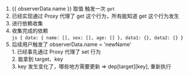 1. {{ observerData.name }} 取值 触发一次 `get`  
2. 已经实现通过 Proxy 代理了 get 这个行为，所有能知道 get 这个行为发生  
  1. 进行依赖收集  
  2. 收集完成的依赖  
    ```js
    {
      data: { name: [], sex: [], age: [] },
      data1: {},
      data2: {}
    }
    ```
  3. 后续用户触发了 observerData.name = 'newName'  
    1. 已经事先通过 Proxy 代理了 set 行为  
    2. 能拿到 target、key  
    3. key 发生变化了，哪些地方需要更新 => dep[target][key], 重新执行  